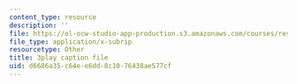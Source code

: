```yaml
---
content_type: resource
description: ''
file: https://ol-ocw-studio-app-production.s3.amazonaws.com/courses/res-6-012-introduction-to-probability-spring-2018/d6686a35c64ee6dd8c1076438ae577cf_2f9EfEga4Oo.srt
file_type: application/x-subrip
resourcetype: Other
title: 3play caption file
uid: d6686a35-c64e-e6dd-8c10-76438ae577cf
---
```


